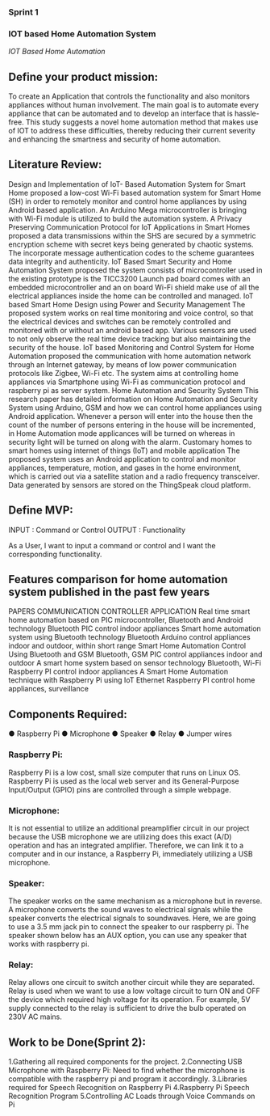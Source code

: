 ### Sprint 1
### IOT based Home Automation System

*IOT Based Home Automation*

## Define your product mission:
To create an Application that controls the functionality and also monitors appliances without human involvement. The main goal is to automate every appliance that can be automated and to develop an interface that is hassle-free. This study suggests a novel home automation method that makes use of IOT to address these difficulties, thereby reducing their current severity and enhancing the smartness and security of home automation.

 
## Literature Review:

Design and Implementation of IoT- Based Automation System for Smart Home		proposed a low-cost Wi-Fi based automation system for Smart Home (SH) in order to remotely monitor and control home appliances by using Android based application. An Arduino Mega microcontroller is bringing with Wi-Fi module is utilized to build the automation system.
A Privacy Preserving Communication Protocol for IoT Applications in Smart Homes		proposed a data transmissions within the SHS are secured by a symmetric encryption scheme with secret keys being generated by chaotic systems. The incorporate message authentication codes to the scheme guarantees data integrity and authenticity. 
IoT Based Smart Security and Home Automation System		proposed the system consists of microcontroller used in the existing prototype is the TICC3200 Launch pad board comes with an embedded microcontroller and an on board Wi-Fi shield make use of all the electrical appliances inside the home can be controlled and managed.
IoT based Smart Home Design using Power and Security Management		The proposed system works on real time monitoring and voice control, so that the electrical devices and switches can be remotely controlled and monitored with or without an android based app. Various sensors are used to not only observe the real time device tracking but also maintaining the security of the house.
IoT based Monitoring and Control System for Home Automation		proposed the communication with home automation network through an Internet gateway, by means of low power communication protocols like Zigbee, Wi-Fi etc. The system aims at controlling home appliances via Smartphone using Wi-Fi as communication protocol and raspberry pi as server system.
Home Automation and Security System		This research paper has detailed information on Home Automation and Security System using Arduino, GSM and how we can control home appliances using Android application. Whenever a person will enter into the house then the count of the number of persons entering in the house will be incremented, in Home Automation mode applicances will be turned on whereas in security light will be turned on along with the alarm.
Customary homes to smart homes using internet of things (IoT) and mobile application		The proposed system uses an Android application to control and monitor appliances, temperature, motion, and gases in the home environment, which is carried out via a satellite station and a radio frequency transceiver. Data generated by sensors are stored on the ThingSpeak cloud platform.


## Define MVP:
INPUT : Command or Control
OUTPUT : Functionality

As a User, I want to input a command or control and I want the corresponding functionality.


## Features comparison for home automation system published in the past few years

PAPERS	COMMUNICATION	CONTROLLER	APPLICATION
Real time smart home automation based on PIC microcontroller, Bluetooth and Android technology	Bluetooth	PIC	control indoor appliances
Smart home automation system using Bluetooth technology	Bluetooth	Arduino	control appliances indoor and outdoor, within short range
Smart Home Automation Control Using Bluetooth and GSM	Bluetooth, GSM	PIC	control appliances indoor and outdoor
 A smart home system based on sensor technology	Bluetooth, Wi-Fi	Raspberry PI	control indoor appliances
A Smart Home Automation technique with Raspberry Pi using IoT	Ethernet	Raspberry PI	control home appliances, surveillance



## Components Required:
●	Raspberry Pi
●	Microphone
●	Speaker
●	Relay 
●	Jumper wires

### Raspberry Pi:
Raspberry Pi is a low cost, small size computer that runs on Linux OS. Raspberry Pi is used as the local web server and its General-Purpose Input/Output (GPIO) pins are controlled through a simple webpage.

### Microphone:
It is not essential to utilize an additional preamplifier circuit in our project because the USB microphone we are utilizing does this exact (A/D) operation and has an integrated amplifier. Therefore, we can link it to a computer and in our instance, a Raspberry Pi, immediately utilizing a USB microphone.

### Speaker:
The speaker works on the same mechanism as a microphone but in reverse. A microphone converts the sound waves to electrical signals while the speaker converts the electrical signals to soundwaves. Here, we are going to use a 3.5 mm jack pin to connect the speaker to our raspberry pi. The speaker shown below has an AUX option, you can use any speaker that works with raspberry pi.

### Relay:
Relay allows one circuit to switch another circuit while they are separated. Relay is used when we want to use a low voltage circuit to turn ON and OFF the device which required high voltage for its operation. For example, 5V supply connected to the relay is sufficient to drive the bulb operated on 230V AC mains. 

## Work to be Done(Sprint 2):
1.Gathering all required components for the project.
2.Connecting USB Microphone with Raspberry Pi: Need to find whether the microphone is compatible with the raspberry pi and program it accordingly.
3.Libraries required for Speech Recognition on Raspberry Pi
4.Raspberry Pi Speech Recognition Program
5.Controlling AC Loads through Voice Commands on Pi








